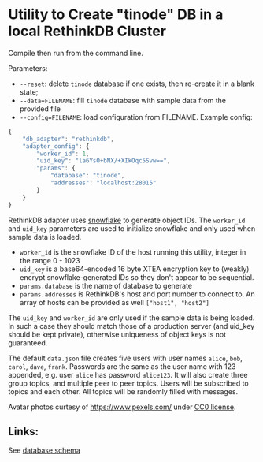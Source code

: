 # Utility to Create "tinode" DB in a local RethinkDB Cluster

Compile then run from the command line.

Parameters:
 - `--reset`: delete `tinode` database if one exists, then re-create it in a blank state;
 - `--data=FILENAME`: fill `tinode` database with sample data from the provided file
 - `--config=FILENAME`: load configuration from FILENAME. Example config:
```js
{
	"db_adapter": "rethinkdb",
	"adapter_config": {
		"worker_id": 1,
		"uid_key": "la6YsO+bNX/+XIkOqc5Svw==",
		"params": {
			"database": "tinode",
			"addresses": "localhost:28015"
		}
	}
}
 ```
 
RethinkDB adapter uses [snowflake](http://github.com/tinode/snowflake/) to generate object IDs. The `worker_id` and `uid_key` parameters are used to initialize snowflake and only used when sample data is loaded.
  - `worker_id` is the snowflake ID of the host running this utility, integer in the range 0 - 1023
  - `uid_key` is a base64-encoded 16 byte XTEA encryption key to (weakly) encrypt snowflake-generated IDs so they don't appear to be sequential.
  - `params.database` is the name of database to generate
  - `params.addresses` is RethinkDB's host and port number to connect to. An array of hosts can be provided as well `["host1", "host2"]`

The `uid_key` and `worker_id` are only used if the sample data is being loaded. In such a case they should match those of a production server (and uid_key should be kept private), otherwise uniqueness of object keys is not guaranteed.

The default `data.json` file creates five users with user names `alice`, `bob`, `carol`, `dave`, `frank`. Passwords are the same as the user name with 123 appended, e.g. user `alice` has password `alice123`. It will also create three group topics, and multiple peer to peer topics. Users will be subscribed to topics and each other. All topics will be randomly filled with messages.

Avatar photos curtesy of https://www.pexels.com/ under [CC0 license](https://www.pexels.com/photo-license/).

## Links:

See [database schema](https://github.com/tinode/chat/tree/master/server/dbschema.md)
